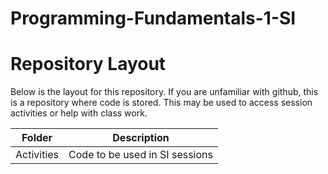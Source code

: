 # Programming-Fundamentals-1-SI

# Repository Layout
Below is the layout for this repository. If you are unfamiliar with github, this is a repository where code is stored. This may be used to access session activities or help with class work.

|Folder                  |Description                       |
|------------------------|----------------------------------|
|Activities              |Code to be used in SI sessions    |
